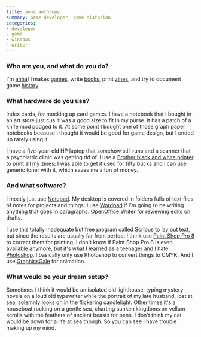 ```yaml
---
title: anna anthropy
summary: Game developer, game historian
categories:
- developer
- game
- windows
- writer
---
```


### Who are you, and what do you do?

I'm [anna](http://auntiepixelante.com/ "anna's website.")! I makes [games](http://www.auntiepixelante.com/games/ "anna's games."), write [books](http://www.indiebound.org/book/9781609803728 "anna's book about video games."), print [zines](https://annaanthropy.selz.com/ "anna's zines."), and try to document game [history](http://annarchive.com/ "anna's gaming history site.").

### What hardware do you use?

Index cards, for mocking up card games. I have a notebook that I bought in an art store just cus it was a good size to fit in my purse. It has a patch of a knife mod podged to it. At some point I bought one of those graph paper notebooks because I thought it would be good for game design, but I ended up rarely using it.

I have a five-year-old HP laptop that somehow still runs and a scanner that a psychiatric clinic was getting rid of. I use a [Brother black and white printer][hl-2240d] to print all my zines; I was able to get it used for fifty bucks and I can use generic toner with it, which saves me a ton of money.

### And what software?

I mostly just use [Notepad][]. My desktop is covered in folders fulls of text files of notes for projects and things. I use [Wordpad][] if I'm going to be writing anything that goes in paragraphs. [OpenOffice][] Writer for reviewing edits on drafts.

I use this totally inadequate but free program called [Scribus][] to lay out text, but since the results are usually far from perfect I think use [Paint Shop Pro 8][paint-shop-pro] to correct them for printing. I don't know if Paint Shop Pro 8 is even available anymore, but it's what I learned as a teenager and I hate [Photoshop][]. I basically only use Photoshop to convert things to CMYK. And I use [GraphicsGale][] for animation.

### What would be your dream setup?

Sometimes I think it would be an isolated old lighthouse, typing mystery novels on a loud old typewriter while the portrait of my late husband, lost at sea, solemnly looks on in the flickering candlelight. Other times it's a houseboat rocking on a gentle sea, charting sunken kingdoms on vellum scrolls with the feathers of ancient beasts for pens. I don't think my cat would be down for a life at sea though. So you can see I have trouble making up my mind.

[hl-2240d]: http://www.brother-usa.com/Printer/ModelDetail/1/HL2240D/Overview "A laser printer."
[graphicsgale]: https://graphicsgale.com/us/ "A pixel art editor for Windows."
[notepad]: https://en.wikipedia.org/wiki/Notepad_(software) "A simple text editor included with Windows."
[openoffice]: http://www.openoffice.org/ "An open-source office suite."
[paint-shop-pro]: https://en.wikipedia.org/wiki/Paint_Shop_Pro "A raster and vector image editor."
[photoshop]: https://www.adobe.com/products/photoshop.html "A bitmap image editor."
[scribus]: https://wiki.scribus.net/canvas/Scribus "An open-source desktop publishing/page layout program."
[wordpad]: https://en.wikipedia.org/wiki/WordPad "A basic word processor included with Windows."
